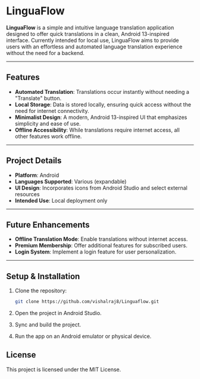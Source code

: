 # LinguaFlow

**LinguaFlow** is a simple and intuitive language translation application designed to offer quick translations in a clean, Android 13-inspired interface. Currently intended for local use, LinguaFlow aims to provide users with an effortless and automated language translation experience without the need for a backend.

---

## Features

- **Automated Translation**: Translations occur instantly without needing a "Translate" button.
- **Local Storage**: Data is stored locally, ensuring quick access without the need for internet connectivity.
- **Minimalist Design**: A modern, Android 13-inspired UI that emphasizes simplicity and ease of use.
- **Offline Accessibility**: While translations require internet access, all other features work offline.

---

## Project Details

- **Platform**: Android
- **Languages Supported**: Various (expandable)
- **UI Design**: Incorporates icons from Android Studio and select external resources
- **Intended Use**: Local deployment only

---

## Future Enhancements

- **Offline Translation Mode**: Enable translations without internet access.
- **Premium Membership**: Offer additional features for subscribed users.
- **Login System**: Implement a login feature for user personalization.

---

## Setup & Installation

1. Clone the repository:

   ```bash
   git clone https://github.com/vishalraj8/Linguaflow.git

2. Open the project in Android Studio.

3. Sync and build the project.

4. Run the app on an Android emulator or physical device.

## License
This project is licensed under the MIT License.
